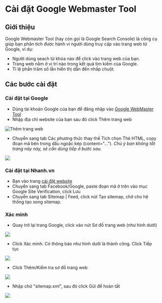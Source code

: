 # Cài đặt Google Webmaster Tool

## Giới thiệu

Google Webmaster Tool (hay còn gọi là Google Search Console) là công cụ giúp bạn phân tích được hành vi người dùng truy cập vào trang web từ Google, ví dụ:

* Người dùng seach từ khóa nào để click vào trang web của bạn.
* Trang web nằm ở vị trí nào trong kết quả tìm kiếm của Google.
* Tỉ lệ phần trăm số lần hiển thị dẫn đến nhấp chuột.

## Các bước cài đặt

### Cài đặt tại Google

* Dùng tài khoản Google của bạn để đăng nhập vào [Google WebMaster Tool](https://www.google.com/webmasters/tools/home?hl=vi)
* Nhập địa chỉ website của bạn sau đó click Thêm trang web

![Thêm trang web](https://raw.githubusercontent.com/nhanhapi/manual/master/docs/website/img/tich-hop-google-webmaster.png)

* Chuyển sang tab Các phương thức thay thế
Tích chọn Thẻ HTML, copy đoạn mã bên trong dấu ngoặc kép (content="..."). *Chú ý bạn không tắt trang này này, sẽ cần dùng tiếp ở bước sau.*

![](https://raw.githubusercontent.com/nhanhapi/manual/master/docs/website/img/tich-hop-google-webmaster1.png)

### Cài đặt tại Nhanh.vn

* Bạn vào trang [cài đặt website](https://nhanh.vn/website/content/config)
* Chuyển sang tab Facebook/Google, paste đoạn mã ở trên vào mục Google Site Verification, click Lưu
* Chuyển sang tab Sitemap | Feed, click nút Tạo sitemap, chờ cho hệ thống tạo xong sitemap.

### Xác minh

* Quay trở lại trang Google, click vào nút Sơ đồ trang web (như hình dưới)

![](https://raw.githubusercontent.com/nhanhapi/manual/master/docs/website/img/tich-hop-google-webmaster3.png)

* Click Xác minh. Có thông báo như hình dưới là thành công. Click Tiếp tục

![](https://raw.githubusercontent.com/nhanhapi/manual/master/docs/website/img/tich-hop-google-webmaster2.png)

* Click Thêm/Kiểm tra sơ đồ trang web

![](https://raw.githubusercontent.com/nhanhapi/manual/master/docs/website/img/tich-hop-google-webmaster4.png)

* Nhập chữ "sitemap.xml", sau đó click Gửi để hoàn tất

![](https://raw.githubusercontent.com/nhanhapi/manual/master/docs/website/img/tich-hop-google-webmaster5.png)
